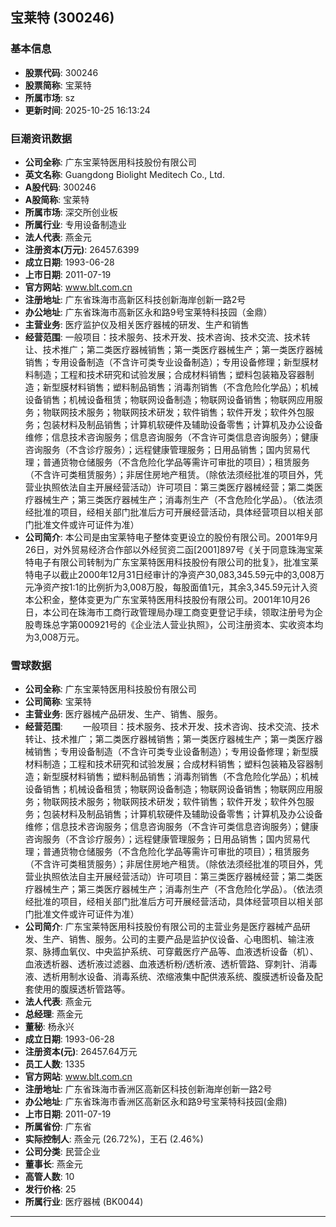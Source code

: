 ## 宝莱特 (300246)

### 基本信息

- **股票代码**: 300246
- **股票简称**: 宝莱特
- **所属市场**: sz
- **更新时间**: 2025-10-25 16:13:24

### 巨潮资讯数据

- **公司全称**: 广东宝莱特医用科技股份有限公司
- **英文名称**: Guangdong Biolight Meditech Co., Ltd.
- **A股代码**: 300246
- **A股简称**: 宝莱特
- **所属市场**: 深交所创业板
- **所属行业**: 专用设备制造业
- **法人代表**: 燕金元
- **注册资本(万元)**: 26457.6399
- **成立日期**: 1993-06-28
- **上市日期**: 2011-07-19
- **官方网站**: www.blt.com.cn
- **注册地址**: 广东省珠海市高新区科技创新海岸创新一路2号
- **办公地址**: 广东省珠海市高新区永和路9号宝莱特科技园（金鼎）
- **主营业务**: 医疗监护仪及相关医疗器械的研发、生产和销售
- **经营范围**: 一般项目：技术服务、技术开发、技术咨询、技术交流、技术转让、技术推广；第二类医疗器械销售；第一类医疗器械生产；第一类医疗器械销售；专用设备制造（不含许可类专业设备制造）；专用设备修理；新型膜材料制造；工程和技术研究和试验发展；合成材料销售；塑料包装箱及容器制造；新型膜材料销售；塑料制品销售；消毒剂销售（不含危险化学品）；机械设备销售；机械设备租赁；物联网设备制造；物联网设备销售；物联网应用服务；物联网技术服务；物联网技术研发；软件销售；软件开发；软件外包服务；包装材料及制品销售；计算机软硬件及辅助设备零售；计算机及办公设备维修；信息技术咨询服务；信息咨询服务（不含许可类信息咨询服务）；健康咨询服务（不含诊疗服务）；远程健康管理服务；日用品销售；国内贸易代理；普通货物仓储服务（不含危险化学品等需许可审批的项目）；租赁服务（不含许可类租赁服务）；非居住房地产租赁。（除依法须经批准的项目外，凭营业执照依法自主开展经营活动）许可项目：第三类医疗器械经营；第二类医疗器械生产；第三类医疗器械生产；消毒剂生产（不含危险化学品）。（依法须经批准的项目，经相关部门批准后方可开展经营活动，具体经营项目以相关部门批准文件或许可证件为准）
- **公司简介**: 本公司是由宝莱特电子整体变更设立的股份有限公司。2001年9月26日，对外贸易经济合作部以外经贸资二函[2001]897号《关于同意珠海宝莱特电子有限公司转制为广东宝莱特医用科技股份有限公司的批复》，批准宝莱特电子以截止2000年12月31日经审计的净资产30,083,345.59元中的3,008万元净资产按1:1的比例折为3,008万股，每股面值1元，其余3,345.59元计入资本公积金，整体变更为广东宝莱特医用科技股份有限公司。2001年10月26日，本公司在珠海市工商行政管理局办理工商变更登记手续，领取注册号为企股粤珠总字第000921号的《企业法人营业执照》，公司注册资本、实收资本均为3,008万元。

### 雪球数据

- **公司全称**: 广东宝莱特医用科技股份有限公司
- **公司简称**: 宝莱特
- **主营业务**: 医疗器械产品研发、生产、销售、服务。
- **经营范围**: 　　一般项目：技术服务、技术开发、技术咨询、技术交流、技术转让、技术推广；第二类医疗器械销售；第一类医疗器械生产；第一类医疗器械销售；专用设备制造（不含许可类专业设备制造）；专用设备修理；新型膜材料制造；工程和技术研究和试验发展；合成材料销售；塑料包装箱及容器制造；新型膜材料销售；塑料制品销售；消毒剂销售（不含危险化学品）；机械设备销售；机械设备租赁；物联网设备制造；物联网设备销售；物联网应用服务；物联网技术服务；物联网技术研发；软件销售；软件开发；软件外包服务；包装材料及制品销售；计算机软硬件及辅助设备零售；计算机及办公设备维修；信息技术咨询服务；信息咨询服务（不含许可类信息咨询服务）；健康咨询服务（不含诊疗服务）；远程健康管理服务；日用品销售；国内贸易代理；普通货物仓储服务（不含危险化学品等需许可审批的项目）；租赁服务（不含许可类租赁服务）；非居住房地产租赁。（除依法须经批准的项目外，凭营业执照依法自主开展经营活动）许可项目：第三类医疗器械经营；第二类医疗器械生产；第三类医疗器械生产；消毒剂生产（不含危险化学品）。（依法须经批准的项目，经相关部门批准后方可开展经营活动，具体经营项目以相关部门批准文件或许可证件为准）
- **公司简介**: 广东宝莱特医用科技股份有限公司的主营业务是医疗器械产品研发、生产、销售、服务。公司的主要产品是监护仪设备、心电图机、输注液泵、脉搏血氧仪、中央监护系统、可穿戴医疗产品等、血液透析设备（机）、血液透析器、透析液过滤器、血液透析粉/透析液、透析管路、穿刺针、消毒液、透析用制水设备、消毒系统、浓缩液集中配供液系统、腹膜透析设备及配套使用的腹膜透析管路等。
- **法人代表**: 燕金元
- **总经理**: 燕金元
- **董秘**: 杨永兴
- **成立日期**: 1993-06-28
- **注册资本(元)**: 26457.64万元
- **员工人数**: 1335
- **官方网站**: www.blt.com.cn
- **注册地址**: 广东省珠海市香洲区高新区科技创新海岸创新一路2号
- **办公地址**: 广东省珠海市香洲区高新区永和路9号宝莱特科技园(金鼎)
- **上市日期**: 2011-07-19
- **所属省份**: 广东省
- **实际控制人**: 燕金元 (26.72%)，王石 (2.46%)
- **公司分类**: 民营企业
- **董事长**: 燕金元
- **高管人数**: 10
- **发行价格**: 25
- **所属行业**: 医疗器械 (BK0044)

---